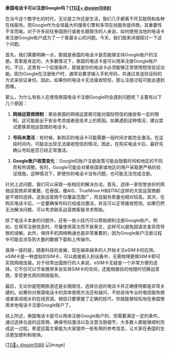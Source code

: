 **泰国电话卡可以注册Google吗？[[TG💪+ @esim1088](https://t.me/s/esim1088)]**

在当今这个数字化的时代，无论是工作还是生活，我们几乎都离不开互联网和各种在线服务。而Google作为全球最大的搜索引擎和多项在线服务提供商，其重要性不言而喻。对于许多前往泰国旅行或者长期居住的人来说，如何使用当地的电话卡来注册Google账户成为了一个普遍关心的问题。今天，我们就来详细探讨一下这个问题。

首先，我们需要明确一点，那就是泰国的电话卡是否能够支持Google账户的注册。答案是肯定的，大多数情况下，泰国的电话卡是可以用来注册Google账户的。不过，这里有一个前提条件，那就是你的电话卡必须能够正常使用短信验证功能。因为Google在注册账户时，通常会要求输入手机号码，并通过发送验证码的方式来验证身份。因此，如果你的电话卡无法接收短信，那么注册过程可能会遇到困难。

那么，为什么有些人在使用泰国电话卡注册Google时会遇到问题呢？主要有以下几个原因：

1. **网络运营商限制**：某些泰国的网络运营商可能对国际短信的接收有一定的限制。这可能是出于安全考虑或者是技术上的原因。如果遇到这种情况，建议尝试更换其他运营商的电话卡。

2. **号码未激活**：有时候，新购买的电话卡可能需要一段时间才能完全激活。在这段时间内，可能会出现无法接收短信的情况。因此，在购买电话卡后，最好先确认号码是否已经正常激活。

3. **Google账户政策变化**：Google的账户注册政策可能会随着时间和地区的不同而有所调整。有时，Google可能会对某些国家或地区的用户采取更严格的验证措施。这种情况下，即使你的电话卡没有问题，也可能无法完成注册。

针对上述问题，我们可以采取一些相应的解决办法。首先，选择一家信誉良好的网络运营商非常重要。在泰国，像AIS、TrueMove H和DTAC这样的大型运营商都是不错的选择。这些运营商不仅覆盖范围广，而且服务质量也相对较高。其次，在购买电话卡后，一定要确保号码已经成功激活，并且可以正常接收短信。如果仍然无法解决问题，可以考虑联系运营商客服寻求帮助。

除了电话卡本身的问题外，还有一些小技巧可以帮助顺利注册Google账户。例如，在填写注册信息时，尽量使用英文而不是泰文，这样可以避免因语言差异而导致的误解。此外，保持手机网络畅通也是非常重要的，因为Google账户注册过程中可能会涉及到大量的数据下载和上传操作。

值得一提的是，随着科技的发展，现在越来越多的人开始关注eSIM卡的应用。eSIM卡是一种虚拟的SIM卡，可以直接嵌入到设备中，无需物理更换SIM卡即可实现网络连接。对于经常出国旅行的人来说，eSIM卡无疑是一个非常方便的选择。它不仅可以节省携带多张实体SIM卡的空间，还能根据目的地随时切换运营商，享受更优质的网络服务。

最后，无论你是短期旅游还是长期居住，选择合适的电话卡并正确使用都是非常关键的。如果你对泰国电话卡的具体使用方法还有疑问，不妨咨询专业的电信服务商或者查阅相关的在线资源。相信只要掌握了正确的技巧，你就能够轻松地在泰国使用本地电话卡注册Google账户了。

综上所述，泰国电话卡是可以用来注册Google账户的，但需要满足一定的条件。通过选择合适的运营商、确保号码激活以及注意注册细节，大多数人都能够顺利完成这一过程。希望这篇文章能为大家提供一些有用的参考信息，让大家在泰国的生活更加便利和愉快。

[[TG💪+ @esim1088](https://t.me/s/esim1088) ![Image](https://i.postimg.cc/4NQfJmqS/Snipaste-2025-05-13-00-14-12.png)]